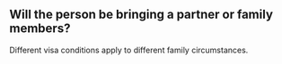 ## Will the person be bringing a partner or family members?

Different visa conditions apply to different family circumstances.
